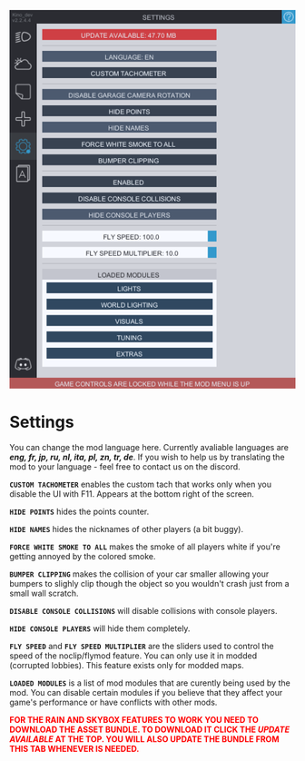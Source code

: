 ![settings](../Images/settings.png)
# Settings
You can change the mod language here. Currently avaliable languages are ***eng, fr, jp, ru, nl, ita, pl, zn, tr, de***. If you wish to help us by translating the mod to your language - feel free to contact us on the discord.

**`CUSTOM TACHOMETER`** enables the custom tach that works only when you disable the UI with F11. Appears at the bottom right of the screen.

**`HIDE POINTS`** hides the points counter.

**`HIDE NAMES`** hides the nicknames of other players (a bit buggy).

**`FORCE WHITE SMOKE TO ALL`** makes the smoke of all players white if you're getting annoyed by the colored smoke.

**`BUMPER CLIPPING`** makes the collision of your car smaller allowing your bumpers to slighly clip though the object so you wouldn't crash just from a small wall scratch.

**`DISABLE CONSOLE COLLISIONS`** will disable collisions with console players.

**`HIDE CONSOLE PLAYERS`** will hide them completely.

**`FLY SPEED`** and **`FLY SPEED MULTIPLIER`** are the sliders used to control the speed of the noclip/flymod feature. You can only use it in modded (corrupted lobbies). This feature exists only for modded maps.

**`LOADED MODULES`** is a list of mod modules that are curently being used by the mod. You can disable certain modules if you believe that they affect your game's performance or have conflicts with other mods.

<p style="color:red;"><b>FOR THE RAIN AND SKYBOX FEATURES TO WORK YOU NEED TO DOWNLOAD THE ASSET BUNDLE. TO DOWNLOAD IT CLICK THE <i>UPDATE AVAILABLE</i> AT THE TOP. YOU WILL ALSO UPDATE THE BUNDLE FROM THIS TAB WHENEVER IS NEEDED.</p></b>